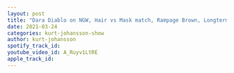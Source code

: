```yaml
---
layout: post
title: "Dara Diablo on NGW, Hair vs Mask match, Rampage Brown, Longterm storytelling & British Wrestling"
date: 2021-03-24
categories: kurt-johansson-show
author: kurt-johansson
spotify_track_id: 
youtube_video_id: A_Ruyv1LtRE
apple_track_id: 
---
```

